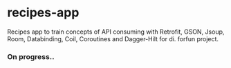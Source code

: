 # recipes-app
Recipes app to train concepts of API consuming with Retrofit, GSON, Jsoup, Room, Databinding, Coil, Coroutines and Dagger-Hilt for di. forfun project.

### On progress..
